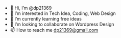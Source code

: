 - 👋 Hi, I’m @dp21369
- 👀 I’m interested in Tech Idea, Coding, Web Design
- 🌱 I’m currently learning free ideas
- 💞️ I’m looking to collaborate on Wordpress Design
- 📫 How to reach me dp21369@gmail.com

<!---
dp21369/dp21369 is a ✨ special ✨ repository because its `README.md` (this file) appears on your GitHub profile.
You can click the Preview link to take a look at your changes.
--->
